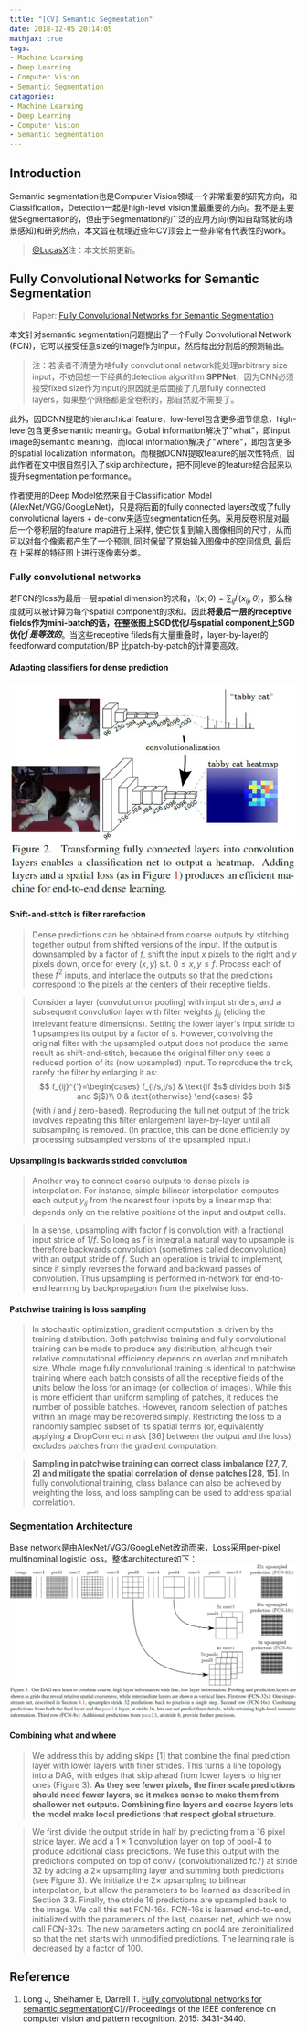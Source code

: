 ```yaml
---
title: "[CV] Semantic Segmentation"
date: 2018-12-05 20:14:05
mathjax: true
tags:
- Machine Learning
- Deep Learning
- Computer Vision
- Semantic Segmentation
catagories:
- Machine Learning
- Deep Learning
- Computer Vision
- Semantic Segmentation
---
```

## Introduction
Semantic segmentation也是Computer Vision领域一个非常重要的研究方向，和Classification，Detection一起是high-level vision里最重要的方向。我不是主要做Segmentation的，但由于Segmentation的广泛的应用方向(例如自动驾驶的场景感知)和研究热点，本文旨在梳理近些年CV顶会上一些非常有代表性的work。

> [@LucasX](https://www.zhihu.com/people/xulu-0620/activities)注：本文长期更新。

## Fully Convolutional Networks for Semantic Segmentation
> Paper: [Fully Convolutional Networks for Semantic Segmentation](http://openaccess.thecvf.com/content_cvpr_2015/papers/Long_Fully_Convolutional_Networks_2015_CVPR_paper.pdf)

本文针对semantic segmentation问题提出了一个Fully Convolutional Network (FCN)，它可以接受任意size的image作为input，然后给出分割后的预测输出。
> 注：若读者不清楚为啥fully convolutional network能处理arbitrary size input，不妨回想一下经典的detection algorithm **SPPNet**，因为CNN必须接受fixed size作为input的原因就是后面接了几层fully connected layers，如果整个网络都是全卷积的，那自然就不需要了。

此外，因DCNN提取的hierarchical feature，low-level包含更多细节信息，high-level包含更多semantic meaning。Global information解决了"what"，即input image的semantic meaning，而local information解决了"where"，即包含更多的spatial localization information。而根据DCNN提取feature的层次性特点，因此作者在文中很自然引入了skip architecture，把不同level的feature结合起来以提升segmentation performance。

作者使用的Deep Model依然来自于Classification Model (AlexNet/VGG/GoogLeNet)，只是将后面的fully connected layers改成了fully convolutional layers + de-conv来适应segmentation任务。采用反卷积层对最后一个卷积层的feature map进行上采样, 使它恢复到输入图像相同的尺寸，从而可以对每个像素都产生了一个预测, 同时保留了原始输入图像中的空间信息, 最后在上采样的特征图上进行逐像素分类。

### Fully convolutional networks
若FCN的loss为最后一层spatial dimension的求和，$l(x;\theta)=\sum_{ij}l^{'}(x_{ij};\theta)$，那么梯度就可以被计算为每个spatial component的求和。因此**将最后一层的receptive fields作为mini-batch的话，在整张图上SGD优化$l$与spatial component上SGD优化$l^{'}是等效的$**。当这些receptive fileds有大量重叠时，layer-by-layer的feedforward computation/BP 比patch-by-patch的计算要高效。

#### Adapting classifiers for dense prediction
![Convert to FCN](./cv-segmentation/convert_to_fcn.jpg)

#### Shift-and-stitch is filter rarefaction
> Dense predictions can be obtained from coarse outputs
by stitching together output from shifted versions of the input. If the output is downsampled by a factor of $f$, shift the input $x$ pixels to the right and $y$ pixels down, once for every $(x, y)$ s.t. $0\leq x, y \leq f$. Process each of these $f^2$ inputs, and interlace the outputs so that the predictions correspond to the pixels at the centers of their receptive fields.

> Consider a layer (convolution or pooling) with input stride
$s$, and a subsequent convolution layer with filter weights
$f_{ij}$ (eliding the irrelevant feature dimensions). Setting the lower layer's input stride to 1 upsamples its output by a
factor of $s$. However, convolving the original filter with
the upsampled output does not produce the same result as
shift-and-stitch, because the original filter only sees a reduced portion of its (now upsampled) input. To reproduce the trick, rarefy the filter by enlarging it as:
$$
f_{ij}^{'}=\begin{cases}
    f_{i/s,j/s} & \text{if $s$ divides both $i$ and $j$}\\
    0 & \text{otherwise}
\end{cases}
$$
> (with $i$ and $j$ zero-based). Reproducing the full net output
of the trick involves repeating this filter enlargement layer-by-layer until all subsampling is removed. (In practice, this can be done efficiently by processing subsampled versions
of the upsampled input.)

#### Upsampling is backwards strided convolution
> Another way to connect coarse outputs to dense pixels
is interpolation. For instance, simple bilinear interpolation
computes each output $y_{ij}$ from the nearest four inputs by a
linear map that depends only on the relative positions of the
input and output cells.

> In a sense, upsampling with factor $f$ is convolution with
a fractional input stride of $1/f$. So long as $f$ is integral,a natural way to upsample is therefore backwards convolution
(sometimes called deconvolution) with an output stride of
$f$. Such an operation is trivial to implement, since it simply
reverses the forward and backward passes of convolution.
Thus upsampling is performed in-network for end-to-end learning by backpropagation from the pixelwise loss.

#### Patchwise training is loss sampling
> In stochastic optimization, gradient computation is
driven by the training distribution. Both patchwise training
and fully convolutional training can be made to produce
any distribution, although their relative computational
efficiency depends on overlap and minibatch size. Whole
image fully convolutional training is identical to patchwise
training where each batch consists of all the receptive fields
of the units below the loss for an image (or collection of
images). While this is more efficient than uniform sampling
of patches, it reduces the number of possible batches. However,
random selection of patches within an image may be
recovered simply. Restricting the loss to a randomly sampled
subset of its spatial terms (or, equivalently applying a
DropConnect mask [36] between the output and the loss) excludes patches from the gradient computation.

> **Sampling in patchwise training can correct class imbalance
[27, 7, 2] and mitigate the spatial correlation of dense
patches [28, 15]**. In fully convolutional training, class balance can also be achieved by weighting the loss, and loss sampling can be used to address spatial correlation.

### Segmentation Architecture
Base network是由AlexNet/VGG/GoogLeNet改动而来，Loss采用per-pixel multinominal logistic loss。整体architecture如下：
![DAG Nets in FCN](./cv-segmentation/dag_nets_fcn.jpg)

#### Combining what and where
> We address this by adding skips [1] that combine the
final prediction layer with lower layers with finer strides.
This turns a line topology into a DAG, with edges that skip
ahead from lower layers to higher ones (Figure 3). **As they
see fewer pixels, the finer scale predictions should need
fewer layers, so it makes sense to make them from shallower
net outputs. Combining fine layers and coarse layers lets the
model make local predictions that respect global structure**.

> We first divide the output stride in half by predicting
from a 16 pixel stride layer. We add a $1\times 1$ convolution
layer on top of pool-4 to produce additional class predictions.
We fuse this output with the predictions computed on top of conv7 (convolutionalized fc7) at stride 32 by adding a $2\times$ upsampling layer and summing both predictions (see Figure 3). We initialize the $2\times$ upsampling to bilinear interpolation, but allow the parameters to be learned as described in Section 3.3. Finally, the stride 16 predictions are upsampled back to the image. We call this net FCN-16s. FCN-16s is learned end-to-end, initialized with
the parameters of the last, coarser net, which we now call
FCN-32s. The new parameters acting on pool4 are zeroinitialized
so that the net starts with unmodified predictions. The learning rate is decreased by a factor of 100.


## Reference
1. Long J, Shelhamer E, Darrell T. [Fully convolutional networks for semantic segmentation](http://openaccess.thecvf.com/content_cvpr_2015/papers/Long_Fully_Convolutional_Networks_2015_CVPR_paper.pdf)[C]//Proceedings of the IEEE conference on computer vision and pattern recognition. 2015: 3431-3440.